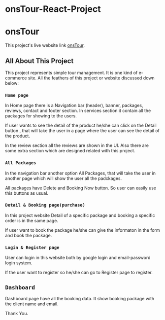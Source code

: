 # onsTour-React-Project
# onsTour

This project's live website link [onsTour](https://onstour-e8adb.web.app/).

## All About This Project

This project represents simple tour management. It is one kind of e-commerce site. All the feathers of this project or website discussed down below:

### `Home page`

In Home page there is a Navigation bar (header), banner, packages, reviews, contact and footer section. In services section it contain all the  packages for showing to the users.

If user wants to see the detail of the product he/she can click on the Detail button , that will take the user in a page where the user can see the detail of the product.

In the review section all the reviews are shown in the UI. Also there are some extra section which are designed related with this project.

### `All Packages`

In the navigation bar another option All Packages, that will take the user in another page which will show the user all the padckages.

All packages have Delete and Booking Now button. So user can easily use this buttons as usual.

### `Detail & Booking page(purchase)`

In this project website Detail of a specific package and booking a specific order is in the same page.

If user want to book the package he/she can give the informaton in the form and book the package.

### `Login & Register page`

User can login in this website both by google login and email-password login system.

If the user want to register so he/she can go to Register page to register.

## `Dashboard`

Dashboard page have all the booking data. It show booking package with the client name and email.

Thank You.

